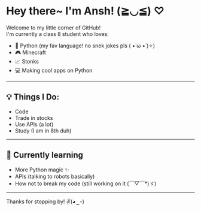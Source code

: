 # Hey there~ I'm Ansh! (≧◡≦) ♡

Welcome to my little corner of GitHub!  
I'm currently a class 8 student who loves:

- 🐍 Python (my fav language! no snek jokes pls ( •̀ ω •́ )✧)
- 🎮 Minecraft
- 📈 Stonks 
- 💻 Making cool apps on Python

---
## 💡 Things I Do:
- Code
- Trade in stocks
- Use APIs (a lot)
- Study (I am in 8th duh)

---

## 🌱 Currently learning

- More Python magic ✨
- APIs (talking to robots basically)
- How not to break my code (still working on it (￣▽￣*)ゞ)

---

Thanks for stopping by! ✌(◕‿-)
